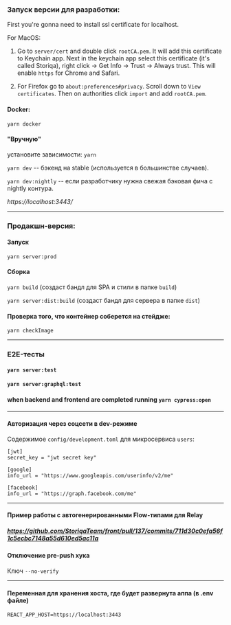 ### Запуск версии для разработки:

First you're gonna need to install ssl certificate for localhost.

For MacOS:

1.  Go to `server/cert` and double click `rootCA.pem`. It will add this certificate to Keychain app. Next in the keychain app select this certificate (it's called Storiqa), right click -> Get Info -> Trust -> Always trust. This will enable `https` for Chrome and Safari.

2.  For Firefox go to `about:preferences#privacy`. Scroll down to `View certificates`. Then on authorities click `import` and add `rootCA.pem`.

#### Docker:

`yarn docker`

#### "Вручную"

установите зависимости: `yarn`

`yarn dev` -- бэкенд на stable (используется в большинстве случаев).

`yarn dev:nightly` -- если разработчику нужна свежая бэковая фича с nightly контура.

_https://localhost:3443/_

---

### Продакшн-версия:

#### Запуск

`yarn server:prod`

#### Сборка

`yarn build` (создаст бандл для SPA и стили в папке `build`)

`yarn server:dist:build` (создаст бандл для сервера в папке `dist`)

#### Проверка того, что контейнер соберется на стейдже:

`yarn checkImage`

---

### E2E-тесты

#### `yarn server:test`

#### `yarn server:graphql:test`

#### when backend and frontend are completed running `yarn cypress:open`

---

#### Авторизация через соцсети в dev-режиме

Содержимое `config/development.toml` для микросервиса `users`:

```
[jwt]
secret_key = "jwt secret key"

[google]
info_url = "https://www.googleapis.com/userinfo/v2/me"

[facebook]
info_url = "https://graph.facebook.com/me"
```

---

#### Пример работы с автогенерированными Flow-типами для Relay

##### https://github.com/StoriqaTeam/front/pull/137/commits/711d30c0efa56f1c5ecbc7148a55d610ed5ac11a

#### Отключение pre-push хука

Ключ `--no-verify`

---

#### Переменная для хранения хоста, где будет развернута аппа (в .env файле)

`REACT_APP_HOST=https://localhost:3443`

